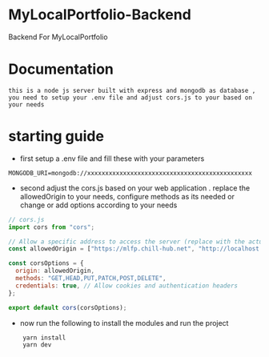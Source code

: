 # MyLocalPortfolio-Backend

Backend For MyLocalPortfolio

# Documentation

    this is a node js server built with express and mongodb as database , you need to setup your .env file and adjust cors.js to your based on your needs

# starting guide

- first setup a .env file and fill these with your parameters

```
MONGODB_URI=mongodb://xxxxxxxxxxxxxxxxxxxxxxxxxxxxxxxxxxxxxxxxxxxxxx
```

- second adjust the cors.js based on your web application . replace the allowedOrigin to your needs, configure methods as its needed or change or add options according to your needs

```javascript
// cors.js
import cors from "cors";

// Allow a specific address to access the server (replace with the actual addresses)
const allowedOrigin = ["https://mlfp.chill-hub.net", "http://localhost:5173"];

const corsOptions = {
  origin: allowedOrigin,
  methods: "GET,HEAD,PUT,PATCH,POST,DELETE",
  credentials: true, // Allow cookies and authentication headers
};

export default cors(corsOptions);
```

- now run the following to install the modules and run the project

```
    yarn install
    yarn dev
```
